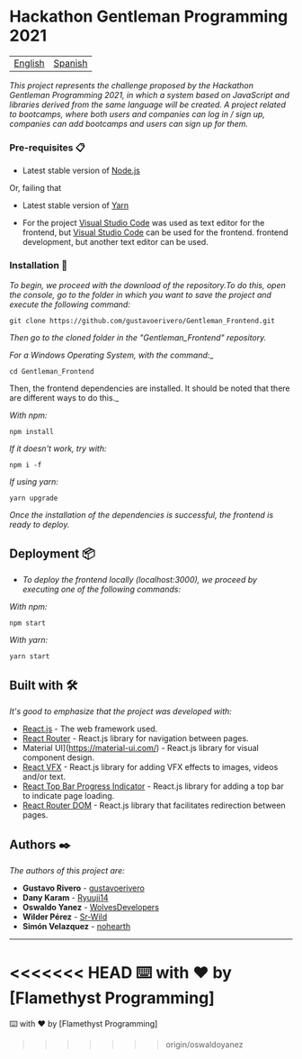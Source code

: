 # Hackathon Gentleman Programming 2021

<table>
    <tr>
        <!-- Do not translate this table -->
        <td><a href="./README.md"> English </a></td>
        <td><a href="./README.ES.md"> Spanish </a></td>
    </tr>
</table>

_This project represents the challenge proposed by the Hackathon Gentleman Programming 2021, in which a system based on JavaScript and libraries derived from the same language will be created. A project related to bootcamps, where both users and companies can log in / sign up, companies can add bootcamps and users can sign up for them._

### Pre-requisites 📋

* Latest stable version of [Node.js](https://nodejs.org/en/)

Or, failing that

* Latest stable version of [Yarn](https://yarnpkg.com/)

* For the project [Visual Studio Code](https://code.visualstudio.com/) was used as text editor for the frontend, but [Visual Studio Code](https://code.visualstudio.com/) can be used for the frontend. 
frontend development, but another text editor can be used.
### Installation 🔧

_To begin, we proceed with the download of the repository.To do this, open the console, go to the folder in which you want to save the project and execute the following command:_

```
git clone https://github.com/gustavoerivero/Gentleman_Frontend.git
```

_Then go to the cloned folder in the "Gentleman_Frontend" repository._

_For a Windows Operating System, with the command:__

```
cd Gentleman_Frontend
```

Then, the frontend dependencies are installed. It should be noted that there are different ways to do this._

_With npm:_

```
npm install
```

_If it doesn't work, try with:_

```
npm i -f
```

_If using yarn:_

```
yarn upgrade
```

_Once the installation of the dependencies is successful, the frontend is ready to deploy._

## Deployment 📦

* _To deploy the frontend locally (localhost:3000), we proceed by executing one of the following commands:_

_With npm:_

```
npm start
```

_With yarn:_
```
yarn start
```

## Built with 🛠️

_It's good to emphasize that the project was developed with:_

* [React.js](https://es.reactjs.org/) - The web framework used.
* [React Router](https://reactrouter.com/) - React.js library for navigation between pages.
* Material UI](https://material-ui.com/) - React.js library for visual component design.
* [React VFX](https://amagi.dev/react-vfx/) - React.js library for adding VFX effects to images, videos and/or text.
* [React Top Bar Progress Indicator](https://www.npmjs.com/package/react-topbar-progress-indicator) - React.js library for adding a top bar to indicate page loading.
* [React Router DOM](https://www.npmjs.com/package/react-router-dom) - React.js library that facilitates redirection between pages.

## Authors ✒️

_The authors of this project are:_

* **Gustavo Rivero** - [gustavoerivero](https://github.com/gustavoerivero)
* **Dany Karam**  - [Ryuuji14](https://github.com/Ryuuji14)
* **Oswaldo Yanez**  - [WolvesDevelopers](https://github.com/WolvesDevelopers)
* **Wilder Pérez**  - [Sr-Wild](https://github.com/Sr-Wild)
* **Simón Velazquez**  - [nohearth](https://github.com/nohearth)




---
<<<<<<< HEAD
⌨️ with ❤️ by [Flamethyst Programming] 
=======
⌨️ with ❤️ by [Flamethyst Programming] 
>>>>>>> origin/oswaldoyanez
